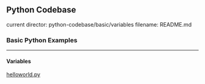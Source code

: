 ## Python Codebase

current director: python-codebase/basic/variables
filename: README.md

### Basic Python Examples
----
#### Variables

[helloworld.py](helloworld.py)

